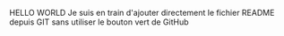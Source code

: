 HELLO WORLD
Je suis en train d'ajouter directement le fichier README depuis GIT sans utiliser le bouton vert de GitHub